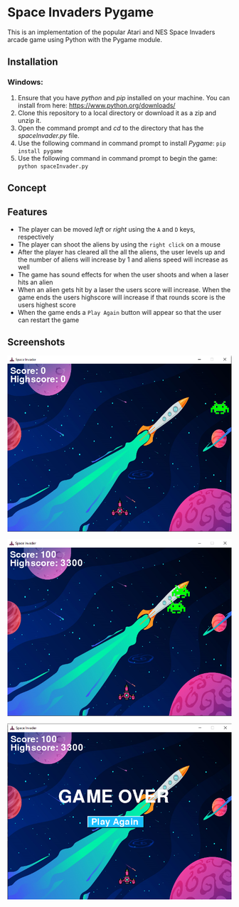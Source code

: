 # Space Invaders Pygame
This is an implementation of the popular Atari and NES Space Invaders arcade game using Python with the Pygame module.

## Installation

### Windows:
1. Ensure that you have _python_ and _pip_ installed on your machine. You can install from here: https://www.python.org/downloads/
2. Clone this repository to a local directory or download it as a zip and unzip it.
3. Open the command prompt and _cd_ to the directory that has the _spaceInvader.py_ file.
4. Use the following command in command prompt to install _Pygame_: `pip install pygame`
5. Use the following command in command prompt to begin the game: `python spaceInvader.py`

## Concept


## Features 
* The player can be moved _left_ or _right_ using the `A` and `D` keys, respectively
* The player can shoot the aliens by using the `right click` on a mouse
* After the player has cleared all the all the aliens, the user levels up and the number of aliens will increase by 1 and aliens speed will increase as well
* The game has sound effects for when the user shoots and when a laser hits an alien
* When an alien gets hit by a laser the users score will increase. When the game ends the users highscore will increase if that rounds score is the users highest score
* When the game ends a `Play Again` button will appear so that the user can restart the game

## Screenshots
![start showcase](screenshots/spaceinvaders.png)

![midgame showcase](screenshots/pic2.png)

![gameover showcase](screenshots/gameover.png)
